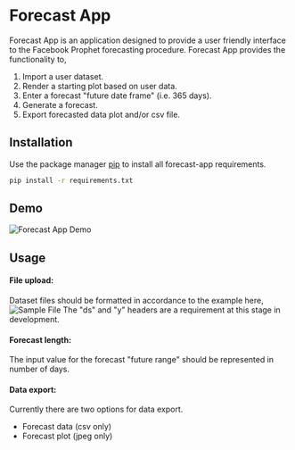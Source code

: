 # Forecast App

Forecast App is an application designed to provide a user friendly interface to the Facebook Prophet forecasting procedure. Forecast App provides the functionality to,
1. Import a user dataset.
2. Render a starting plot based on user data.
3. Enter a forecast "future date frame" (i.e. 365 days).
4. Generate a forecast.
5. Export forecasted data plot and/or csv file.


## Installation

Use the package manager [pip](https://pip.pypa.io/en/stable/) to install all forecast-app requirements.

```bash
pip install -r requirements.txt
```

## Demo

![Forecast App Demo](/static/images/demo.gif)


## Usage

#### File upload:
Dataset files should be formatted in accordance to the example here,
![Sample File](/static/sample.png)
The "ds" and "y" headers are a requirement at this stage in development.

#### Forecast length:
The input value for the forecast "future range" should be represented in number of days.

#### Data export:
Currently there are two options for data export.
- Forecast data (csv only)
- Forecast plot (jpeg only)

